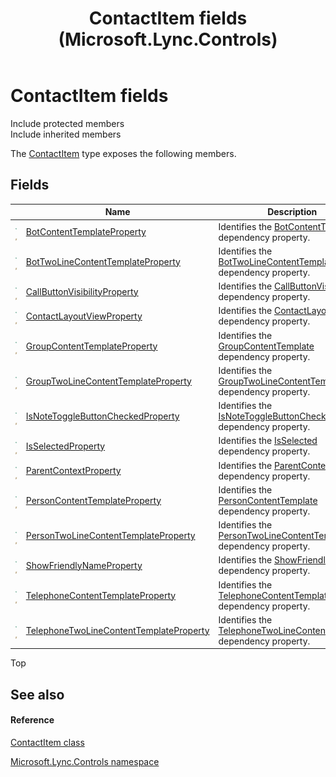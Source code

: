 ﻿---
title: ContactItem fields (Microsoft.Lync.Controls)
TOCTitle: ContactItem fields
ms:assetid: Fields.T:Microsoft.Lync.Controls.ContactItem_DI_3_UC_OCS14MrefLyncWPF
ms:mtpsurl: https://msdn.microsoft.com/en-us/library/microsoft.lync.controls.contactitem_di_3_uc_ocs14mreflyncwpf_fields(v=office.15)
ms:contentKeyID: 48595815
ms.date: 07/28/2014
mtps_version: v=office.15
---

# ContactItem fields

Include protected members  
Include inherited members  

The [ContactItem](contactitem-class-microsoft-lync-controls_1.md) type exposes the following members.

## Fields

<table>
<thead>
<tr class="header">
<th> </th>
<th>Name</th>
<th>Description</th>
</tr>
</thead>
<tbody>
<tr class="odd">
<td><img src="images/Hh380180.pubfield(Office.15).gif" title="Public field" alt="Public field" /><img src="images/Hh365030.static(Office.15).gif" title="Static member" alt="Static member" /></td>
<td><a href="contactitem-botcontenttemplateproperty-field-microsoft-lync-controls_1.md">BotContentTemplateProperty</a></td>
<td>Identifies the <a href="contactitem-botcontenttemplate-property-microsoft-lync-controls_1.md">BotContentTemplate</a> dependency property.</td>
</tr>
<tr class="even">
<td><img src="images/Hh380180.pubfield(Office.15).gif" title="Public field" alt="Public field" /><img src="images/Hh365030.static(Office.15).gif" title="Static member" alt="Static member" /></td>
<td><a href="contactitem-bottwolinecontenttemplateproperty-field-microsoft-lync-controls_1.md">BotTwoLineContentTemplateProperty</a></td>
<td>Identifies the <a href="contactitem-bottwolinecontenttemplate-property-microsoft-lync-controls_1.md">BotTwoLineContentTemplate</a> dependency property.</td>
</tr>
<tr class="odd">
<td><img src="images/Hh380180.pubfield(Office.15).gif" title="Public field" alt="Public field" /><img src="images/Hh365030.static(Office.15).gif" title="Static member" alt="Static member" /></td>
<td><a href="contactitem-callbuttonvisibilityproperty-field-microsoft-lync-controls_1.md">CallButtonVisibilityProperty</a></td>
<td>Identifies the <a href="contactitem-callbuttonvisibility-property-microsoft-lync-controls_1.md">CallButtonVisibility</a> dependency property.</td>
</tr>
<tr class="even">
<td><img src="images/Hh380180.pubfield(Office.15).gif" title="Public field" alt="Public field" /><img src="images/Hh365030.static(Office.15).gif" title="Static member" alt="Static member" /></td>
<td><a href="contactitem-contactlayoutviewproperty-field-microsoft-lync-controls_1.md">ContactLayoutViewProperty</a></td>
<td>Identifies the <a href="contactitem-contactlayoutview-property-microsoft-lync-controls_1.md">ContactLayoutView</a> dependency property.</td>
</tr>
<tr class="odd">
<td><img src="images/Hh380180.pubfield(Office.15).gif" title="Public field" alt="Public field" /><img src="images/Hh365030.static(Office.15).gif" title="Static member" alt="Static member" /></td>
<td><a href="contactitem-groupcontenttemplateproperty-field-microsoft-lync-controls_1.md">GroupContentTemplateProperty</a></td>
<td>Identifies the <a href="contactitem-groupcontenttemplate-property-microsoft-lync-controls_1.md">GroupContentTemplate</a> dependency property.</td>
</tr>
<tr class="even">
<td><img src="images/Hh380180.pubfield(Office.15).gif" title="Public field" alt="Public field" /><img src="images/Hh365030.static(Office.15).gif" title="Static member" alt="Static member" /></td>
<td><a href="contactitem-grouptwolinecontenttemplateproperty-field-microsoft-lync-controls_1.md">GroupTwoLineContentTemplateProperty</a></td>
<td>Identifies the <a href="contactitem-grouptwolinecontenttemplate-property-microsoft-lync-controls_1.md">GroupTwoLineContentTemplate</a> dependency property.</td>
</tr>
<tr class="odd">
<td><img src="images/Hh380180.pubfield(Office.15).gif" title="Public field" alt="Public field" /><img src="images/Hh365030.static(Office.15).gif" title="Static member" alt="Static member" /></td>
<td><a href="contactitem-isnotetogglebuttoncheckedproperty-field-microsoft-lync-controls_1.md">IsNoteToggleButtonCheckedProperty</a></td>
<td>Identifies the <a href="contactitem-isnotetogglebuttonchecked-property-microsoft-lync-controls_1.md">IsNoteToggleButtonChecked</a> dependency property.</td>
</tr>
<tr class="even">
<td><img src="images/Hh380180.pubfield(Office.15).gif" title="Public field" alt="Public field" /><img src="images/Hh365030.static(Office.15).gif" title="Static member" alt="Static member" /></td>
<td><a href="contactitem-isselectedproperty-field-microsoft-lync-controls_1.md">IsSelectedProperty</a></td>
<td>Identifies the <a href="contactitem-isselected-property-microsoft-lync-controls_1.md">IsSelected</a> dependency property.</td>
</tr>
<tr class="odd">
<td><img src="images/Hh380180.pubfield(Office.15).gif" title="Public field" alt="Public field" /><img src="images/Hh365030.static(Office.15).gif" title="Static member" alt="Static member" /></td>
<td><a href="contactitem-parentcontextproperty-field-microsoft-lync-controls_1.md">ParentContextProperty</a></td>
<td>Identifies the <a href="contactitem-parentcontext-property-microsoft-lync-controls_1.md">ParentContext</a> dependency property.</td>
</tr>
<tr class="even">
<td><img src="images/Hh380180.pubfield(Office.15).gif" title="Public field" alt="Public field" /><img src="images/Hh365030.static(Office.15).gif" title="Static member" alt="Static member" /></td>
<td><a href="contactitem-personcontenttemplateproperty-field-microsoft-lync-controls_1.md">PersonContentTemplateProperty</a></td>
<td>Identifies the <a href="contactitem-personcontenttemplate-property-microsoft-lync-controls_1.md">PersonContentTemplate</a> dependency property.</td>
</tr>
<tr class="odd">
<td><img src="images/Hh380180.pubfield(Office.15).gif" title="Public field" alt="Public field" /><img src="images/Hh365030.static(Office.15).gif" title="Static member" alt="Static member" /></td>
<td><a href="contactitem-persontwolinecontenttemplateproperty-field-microsoft-lync-controls_1.md">PersonTwoLineContentTemplateProperty</a></td>
<td>Identifies the <a href="contactitem-persontwolinecontenttemplate-property-microsoft-lync-controls_1.md">PersonTwoLineContentTemplate</a> dependency property.</td>
</tr>
<tr class="even">
<td><img src="images/Hh380180.pubfield(Office.15).gif" title="Public field" alt="Public field" /><img src="images/Hh365030.static(Office.15).gif" title="Static member" alt="Static member" /></td>
<td><a href="contactitem-showfriendlynameproperty-field-microsoft-lync-controls_1.md">ShowFriendlyNameProperty</a></td>
<td>Identifies the <a href="contactitem-showfriendlyname-property-microsoft-lync-controls_1.md">ShowFriendlyName</a> dependency property.</td>
</tr>
<tr class="odd">
<td><img src="images/Hh380180.pubfield(Office.15).gif" title="Public field" alt="Public field" /><img src="images/Hh365030.static(Office.15).gif" title="Static member" alt="Static member" /></td>
<td><a href="contactitem-telephonecontenttemplateproperty-field-microsoft-lync-controls_1.md">TelephoneContentTemplateProperty</a></td>
<td>Identifies the <a href="contactitem-telephonecontenttemplate-property-microsoft-lync-controls_1.md">TelephoneContentTemplate</a> dependency property.</td>
</tr>
<tr class="even">
<td><img src="images/Hh380180.pubfield(Office.15).gif" title="Public field" alt="Public field" /><img src="images/Hh365030.static(Office.15).gif" title="Static member" alt="Static member" /></td>
<td><a href="contactitem-telephonetwolinecontenttemplateproperty-field-microsoft-lync-controls_1.md">TelephoneTwoLineContentTemplateProperty</a></td>
<td>Identifies the <a href="contactitem-telephonetwolinecontenttemplate-property-microsoft-lync-controls_1.md">TelephoneTwoLineContentTemplate</a> dependency property.</td>
</tr>
</tbody>
</table>


Top

## See also

#### Reference

[ContactItem class](contactitem-class-microsoft-lync-controls_1.md)

[Microsoft.Lync.Controls namespace](microsoft-lync-controls-namespace_1.md)

